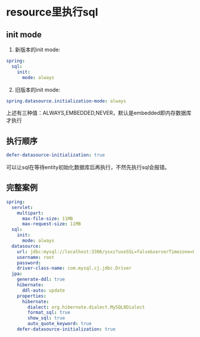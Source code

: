 # resource里执行sql
## init mode

1. 新版本的init mode:

```yaml
spring:
  sql:
    init:
      mode: always
```

2. 旧版本的init mode:

```yaml
spring.datasource.initialization-mode: always
```

上述有三种值：ALWAYS,EMBEDDED,NEVER，默认是embedded即内存数据库才执行

## 执行顺序

```yaml
defer-datasource-initialization: true
```

可以让sql在等待entity初始化数据库后再执行，不然先执行sql会报错。

## 完整案例

```yaml
spring:
  servlet:
    multipart:
      max-file-size: 11MB
      max-request-size: 11MB
  sql:
    init:
      mode: always
  datasource:
    url: jdbc:mysql://localhost:3306/ysxz?useSSL=false&serverTimezone=UTC
    username: root
    password:
    driver-class-name: com.mysql.cj.jdbc.Driver
  jpa:
    generate-ddl: true
    hibernate:
      ddl-auto: update
    properties:
      hibernate:
        dialect: org.hibernate.dialect.MySQL8Dialect
        format_sql: true
        show_sql: true
        auto_quote_keyword: true
    defer-datasource-initialization: true
```